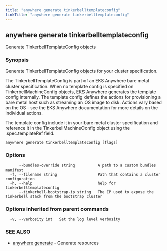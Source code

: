 ```yaml
---
title: "anywhere generate tinkerbelltemplateconfig"
linkTitle: "anywhere generate tinkerbelltemplateconfig"
---
```


## anywhere generate tinkerbelltemplateconfig

Generate TinkerbellTemplateConfig objects

### Synopsis

Generate TinkerbellTemplateConfig objects for your cluster specification.

The TinkerbellTemplateConfig is part of an EKS Anywhere bare metal cluster 
specification. When no template config is specified on TinkerbellMachineConfig
objects, EKS Anywhere generates the template config internally. The template 
config defines the actions for provisioning a bare metal host such as streaming 
an OS image to disk. Actions vary based on the OS - see the EKS Anywhere 
documentation for more details on the individual actions.

The template config include it in your bare metal cluster specification and
reference it in the TinkerbellMachineConfig object using the .spec.templateRef
field.


```
anywhere generate tinkerbelltemplateconfig [flags]
```

### Options

```
      --bundles-override string          A path to a custom bundles manifest
  -f, --filename string                  Path that contains a cluster configuration
  -h, --help                             help for tinkerbelltemplateconfig
      --tinkerbell-bootstrap-ip string   The IP used to expose the Tinkerbell stack from the bootstrap cluster
```

### Options inherited from parent commands

```
  -v, --verbosity int   Set the log level verbosity
```

### SEE ALSO

* [anywhere generate](../anywhere_generate/)	 - Generate resources

